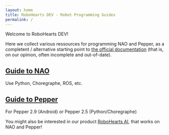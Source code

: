 ```yaml
---
layout: home
title: RoboHearts DEV - Robot Programming Guides
permalink: /
---
```


Welcome to RoboHearts DEV!

Here we collect various ressources for programming NAO and Pepper, as a completent / alternative starting point to [the official documentation](http://doc.aldebaran.com/) (that is, on our opinion, often incomplete and out-of-date).

<div class="robot-guides">
  <div class="guide-card">
    <h2><a href="{{ site.baseurl }}/guide-to-nao/">Guide to NAO</a></h2>
    <p>Use Python, Choregraphe, ROS, etc.</p>
  </div>

  <div class="guide-card">
    <h2><a href="{{ site.baseurl }}/guide-to-pepper/">Guide to Pepper</a></h2>
    <p>For Pepper 2.9 (Android) or Pepper 2.5 (Python/Choregraphe)</p>
  </div>
</div>

You might also be interested in our product [RoboHearts AI](https://www.robohearts.ai), that works on NAO and Pepper!

